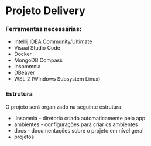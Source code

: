 # Projeto Delivery

### Ferramentas necessárias:
- Intellij IDEA Community/Ultimate
- Visual Studio Code
- Docker
- MongoDB Compass
- Insommnia
- DBeaver
- WSL 2 (Windows Subsystem Linux)

### Estrutura

O projeto será organizado na seguinte estrutura:

- .insomnia - diretorio criado automaticamente pelo app
- ambientes - configurações para criar os ambientes
- docs      - documentações sobre o projeto em nível geral 
- projetos